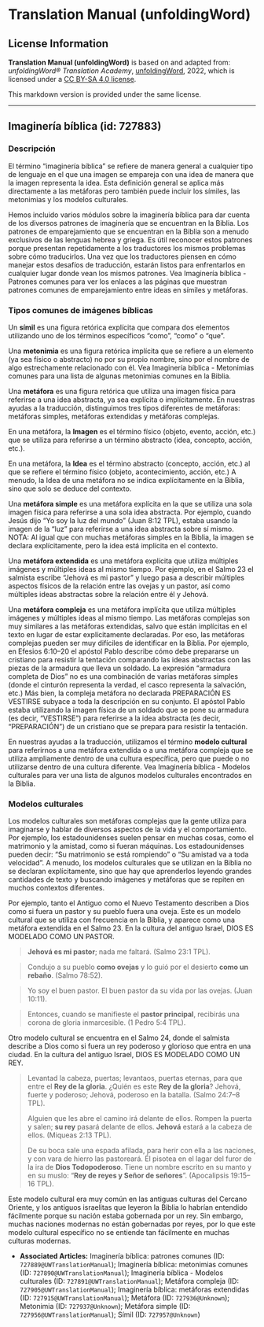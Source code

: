 # Translation Manual (unfoldingWord)

## License Information

**Translation Manual (unfoldingWord)** is based on and adapted from: _unfoldingWord® Translation Academy_, [unfoldingWord](https://unfoldingword.org/utw), 2022, which is licensed under a [CC BY-SA 4.0 license](https://creativecommons.org/licenses/by-sa/4.0/legalcode.en).

This markdown version is provided under the same license.



--------------------------------

## Imaginería bíblica (id: 727883)

### Descripción

El término “imaginería bíblica” se refiere de manera general a cualquier tipo de lenguaje en el que una imagen se empareja con una idea de manera que la imagen representa la idea. Esta definición general se aplica más directamente a las metáforas pero también puede incluir los símiles, las metonimias y los modelos culturales.

Hemos incluido varios módulos sobre la imaginería bíblica para dar cuenta de los diversos patrones de imaginería que se encuentran en la Biblia. Los patrones de emparejamiento que se encuentran en la Biblia son a menudo exclusivos de las lenguas hebrea y griega. Es útil reconocer estos patrones porque presentan repetidamente a los traductores los mismos problemas sobre cómo traducirlos. Una vez que los traductores piensen en cómo manejar estos desafíos de traducción, estarán listos para enfrentarlos en cualquier lugar donde vean los mismos patrones. Vea Imaginería bíblica \- Patrones comunes para ver los enlaces a las páginas que muestran patrones comunes de emparejamiento entre ideas en símiles y metáforas.

### Tipos comunes de imágenes bíblicas

Un **símil** es una figura retórica explícita que compara dos elementos utilizando uno de los términos específicos “como”, “como” o “que”.

Una **metonimia** es una figura retórica implícita que se refiere a un elemento (ya sea físico o abstracto) no por su propio nombre, sino por el nombre de algo estrechamente relacionado con él. Vea Imaginería bíblica \- Metonimias comunes para una lista de algunas metonimias comunes en la Biblia.

Una **metáfora** es una figura retórica que utiliza una imagen física para referirse a una idea abstracta, ya sea explícita o implícitamente. En nuestras ayudas a la traducción, distinguimos tres tipos diferentes de metáforas: metáforas simples, metáforas extendidas y metáforas complejas.

En una metáfora, la **Imagen** es el término físico (objeto, evento, acción, etc.) que se utiliza para referirse a un término abstracto (idea, concepto, acción, etc.).

En una metáfora, la **Idea** es el término abstracto (concepto, acción, etc.) al que se refiere el término físico (objeto, acontecimiento, acción, etc.) A menudo, la Idea de una metáfora no se indica explícitamente en la Biblia, sino que solo se deduce del contexto.

Una **metáfora simple** es una metáfora explícita en la que se utiliza una sola imagen física para referirse a una sola idea abstracta. Por ejemplo, cuando Jesús dijo “Yo soy la luz del mundo” (Juan 8:12 TPL), estaba usando la imagen de la “luz” para referirse a una idea abstracta sobre sí mismo. NOTA: Al igual que con muchas metáforas simples en la Biblia, la imagen se declara explícitamente, pero la idea está implícita en el contexto.

Una **metáfora extendida** es una metáfora explícita que utiliza múltiples imágenes y múltiples ideas al mismo tiempo. Por ejemplo, en el Salmo 23 el salmista escribe “Jehová es mi pastor” y luego pasa a describir múltiples aspectos físicos de la relación entre las ovejas y un pastor, así como múltiples ideas abstractas sobre la relación entre él y Jehová.

Una **metáfora compleja** es una metáfora implícita que utiliza múltiples imágenes y múltiples ideas al mismo tiempo. Las metáforas complejas son muy similares a las metáforas extendidas, salvo que están implícitas en el texto en lugar de estar explícitamente declaradas. Por eso, las metáforas complejas pueden ser muy difíciles de identificar en la Biblia. Por ejemplo, en Efesios 6:10–20 el apóstol Pablo describe cómo debe prepararse un cristiano para resistir la tentación comparando las ideas abstractas con las piezas de la armadura que lleva un soldado. La expresión “armadura completa de Dios” no es una combinación de varias metáforas simples (donde el cinturón representa la verdad, el casco representa la salvación, etc.) Más bien, la compleja metáfora no declarada PREPARACIÓN ES VESTIRSE subyace a toda la descripción en su conjunto. El apóstol Pablo estaba utilizando la imagen física de un soldado que se pone su armadura (es decir, “VESTIRSE”) para referirse a la idea abstracta (es decir, “PREPARACIÓN”) de un cristiano que se prepara para resistir la tentación.

En nuestras ayudas a la traducción, utilizamos el término **modelo cultural** para referirnos a una metáfora extendida o a una metáfora compleja que se utiliza ampliamente dentro de una cultura específica, pero que puede o no utilizarse dentro de una cultura diferente. Vea Imaginería bíblica \- Modelos culturales para ver una lista de algunos modelos culturales encontrados en la Biblia.

### Modelos culturales

Los modelos culturales son metáforas complejas que la gente utiliza para imaginarse y hablar de diversos aspectos de la vida y el comportamiento. Por ejemplo, los estadounidenses suelen pensar en muchas cosas, como el matrimonio y la amistad, como si fueran máquinas. Los estadounidenses pueden decir: “Su matrimonio se está rompiendo” o “Su amistad va a toda velocidad”. A menudo, los modelos culturales que se utilizan en la Biblia no se declaran explícitamente, sino que hay que aprenderlos leyendo grandes cantidades de texto y buscando imágenes y metáforas que se repiten en muchos contextos diferentes.

Por ejemplo, tanto el Antiguo como el Nuevo Testamento describen a Dios como si fuera un pastor y su pueblo fuera una oveja. Este es un modelo cultural que se utiliza con frecuencia en la Biblia, y aparece como una metáfora extendida en el Salmo 23\. En la cultura del antiguo Israel, DIOS ES MODELADO COMO UN PASTOR.

> **Jehová es mi pastor**; nada me faltará. (Salmo 23:1 TPL).

> Condujo a su pueblo **como ovejas** y lo guió por el desierto **como un rebaño**. (Salmo 78:52\).

> Yo soy el buen pastor. El buen pastor da su vida por las ovejas. (Juan 10:11\).

> Entonces, cuando se manifieste el **pastor principal**, recibirás una corona de gloria inmarcesible. (1 Pedro 5:4 TPL).

Otro modelo cultural se encuentra en el Salmo 24, donde el salmista describe a Dios como si fuera un rey poderoso y glorioso que entra en una ciudad. En la cultura del antiguo Israel, DIOS ES MODELADO COMO UN REY.

> Levantad la cabeza, puertas; levantaos, puertas eternas, para que entre el **Rey de la gloria**. ¿Quién es este **Rey de la gloria**? Jehová, fuerte y poderoso; Jehová, poderoso en la batalla. (Salmo 24:7–8 TPL).
> 
> Alguien que les abre el camino irá delante de ellos. Rompen la puerta y salen; **su rey** pasará delante de ellos. **Jehová** estará a la cabeza de ellos. (Miqueas 2:13 TPL).
> 
> De su boca sale una espada afilada, para herir con ella a las naciones, y con vara de hierro las pastoreará. Él pisotea en el lagar del furor de la ira de **Dios Todopoderoso**. Tiene un nombre escrito en su manto y en su muslo: “**Rey de reyes y Señor de señores**”. (Apocalipsis 19:15–16 TPL).

Este modelo cultural era muy común en las antiguas culturas del Cercano Oriente, y los antiguos israelitas que leyeron la Biblia lo habrían entendido fácilmente porque su nación estaba gobernada por un rey. Sin embargo, muchas naciones modernas no están gobernadas por reyes, por lo que este modelo cultural específico no se entiende tan fácilmente en muchas culturas modernas.

* **Associated Articles:** Imaginería bíblica: patrones comunes (ID: `727889@UWTranslationManual`); Imaginería bíblica: metonimias comunes (ID: `727890@UWTranslationManual`); Imaginería bíblica - Modelos culturales (ID: `727891@UWTranslationManual`); Metáfora compleja (ID: `727905@UWTranslationManual`); Imaginería bíblica: metáforas extendidas (ID: `727915@UWTranslationManual`); Metáfora (ID: `727936@Unknown`); Metonimia (ID: `727937@Unknown`); Metáfora simple (ID: `727956@UWTranslationManual`); Símil (ID: `727957@Unknown`)

